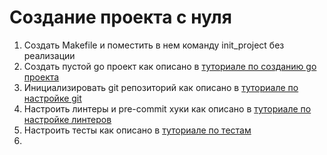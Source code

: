 # Создание проекта с нуля
1) Создать Makefile и поместить в нем команду init_project без реализации
2) Создать пустой go проект как описано в [туториале по созданию go проекта](1_go_project.md)
3) Инициализировать git репозиторий как описано в [туториале по настройке git](2_git.md)
4) Настроить линтеры и pre-commit хуки как описано в [туториале по настройке линтеров](3_linters_and_hooks.md)
5) Настроить тесты как описано в [туториале по тестам](4_tests.md)
6)
